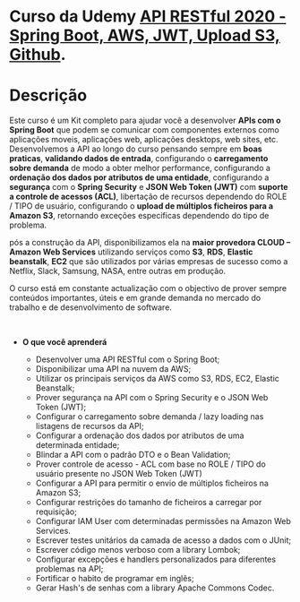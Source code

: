 # Curso da Udemy [API RESTful 2020 - Spring Boot, AWS, JWT, Upload S3, Github](https://www.udemy.com/course/restful-springboot-aws/).

# Descrição

<p>Este curso é um Kit completo para ajudar você a desenvolver <strong>APIs com o Spring Boot</strong> que podem se comunicar com componentes externos como aplicações moveis, aplicações web, aplicações desktops, web sites, etc. Desenvolvemos a API ao longo do curso pensando sempre em <strong>boas praticas</strong>, <strong>validando dados de entrada</strong>, configurando o <strong>carregamento sobre demanda</strong> de modo a obter melhor performance, configurando a <strong>ordenação dos dados por atributos de uma entidade</strong>, configurando a <strong>segurança</strong> com o <strong>Spring Security</strong> e <strong>JSON Web Token (JWT)</strong> com <strong>suporte a controle de acessos (ACL)</strong>, libertação de recursos dependendo do ROLE / TIPO de usuário, configurando o <strong>upload de múltiplos ficheiros para a Amazon S3</strong>, retornando exceções especificas dependendo do tipo de problema.</p>

<p>pós a construção da API, disponibilizamos ela na <strong>maior provedora CLOUD – Amazon Web Services</strong> utilizando serviços como <strong>S3</strong>, <strong>RDS</strong>, <strong>Elastic beanstalk</strong>, <strong>EC2</strong> que são utilizados por várias empresas de sucesso como a Netflix, Slack, Samsung, NASA, entre outras em produção.</p>

<p>O curso está em constante actualização com o objectivo de prover sempre conteúdos importantes, úteis e em grande demanda no mercado do trabalho e de desenvolvimento de software.</p>

<br>

- <strong>O que você aprenderá</strong>

  - Desenvolver uma API RESTful com o Spring Boot;
  - Disponibilizar uma API na nuvem da AWS;
  - Utilizar os principais serviços da AWS como S3, RDS, EC2, Elastic Beanstalk;
  - Prover segurança na API com o Spring Security e o JSON Web Token (JWT);
  - Configurar o carregamento sobre demanda / lazy loading nas listagens de recursos da API;
  - Configurar a ordenação dos dados por atributos de uma determinada entidade;
  - Blindar a API com o padrão DTO e o Bean Validation;
  - Prover controle de acesso - ACL com base no ROLE / TIPO do usuário presente no JSON Web Token (JWT)
  - Configurar a API para permitir o envio de múltiplos ficheiros na Amazon S3;
  - Configurar restrições do tamanho de ficheiros a carregar por requisição;
  - Configurar IAM User com determinadas permissões na Amazon Web Services.
  - Escrever testes unitários da camada de acesso a dados com o JUnit;
  - Escrever código menos verboso com a library Lombok;
  - Configurar excepções e handlers personalizados para diferentes problemas na API;
  - Fortificar o habito de programar em inglês;
  - Gerar Hash's de senhas com a library Apache Commons Codec.
